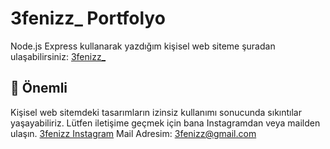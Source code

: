# 3fenizz_ Portfolyo

Node.js Express kullanarak yazdığım kişisel web siteme şuradan ulaşabilirsiniz: [3fenizz_](https://3fenizz.up.railway.app/)

## 📝 Önemli

Kişisel web sitemdeki tasarımların izinsiz kullanımı sonucunda sıkıntılar yaşayabiliriz. Lütfen iletişime geçmek için bana Instagramdan veya mailden ulaşın.
[3fenizz Instagram](https://instagram.com/3fenizz_)
Mail  Adresim: 3fenizz@gmail.com
